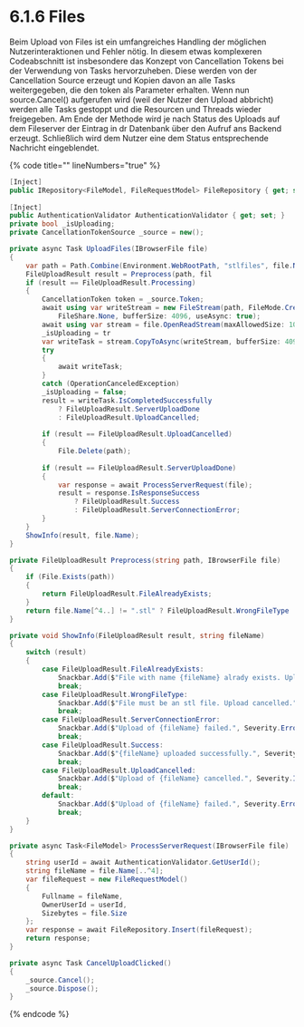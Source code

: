# 6.1.6 Files

Beim Upload von Files ist ein umfangreiches Handling der möglichen Nutzerinteraktionen und Fehler nötig. In diesem etwas komplexeren Codeabschnitt ist insbesondere das Konzept von Cancellation Tokens bei der Verwendung von Tasks hervorzuheben. Diese werden von der Cancellation Source erzeugt und Kopien davon an alle Tasks weitergegeben, die den token als Parameter erhalten. Wenn nun source.Cancel() aufgerufen wird (weil der Nutzer den Upload abbricht) werden alle Tasks gestoppt und die Resourcen und Threads wieder freigegeben. Am Ende der Methode wird je nach Status des Uploads auf dem Fileserver der Eintrag in dr Datenbank über den Aufruf ans Backend erzeugt. Schließlich wird dem Nutzer eine dem Status entsprechende Nachricht eingeblendet.&#x20;

{% code title="" lineNumbers="true" %}
```csharp
[Inject] 
public IRepository<FileModel, FileRequestModel> FileRepository { get; set; }
    
[Inject] 
public AuthenticationValidator AuthenticationValidator { get; set; }
private bool _isUploading;
private CancellationTokenSource _source = new();

private async Task UploadFiles(IBrowserFile file)
{
    var path = Path.Combine(Environment.WebRootPath, "stlfiles", file.Name);
    FileUploadResult result = Preprocess(path, fil
    if (result == FileUploadResult.Processing)
    {
        CancellationToken token = _source.Token;
        await using var writeStream = new FileStream(path, FileMode.Create, FileAccess.Write,
            FileShare.None, bufferSize: 4096, useAsync: true);
        await using var stream = file.OpenReadStream(maxAllowedSize: 1024 * 1024 * 1024, toke
        _isUploading = tr
        var writeTask = stream.CopyToAsync(writeStream, bufferSize: 4096, toke
        try
        {
            await writeTask;
        }
        catch (OperationCanceledException) 
        _isUploading = false;
        result = writeTask.IsCompletedSuccessfully 
            ? FileUploadResult.ServerUploadDone 
            : FileUploadResult.UploadCancelled;
        
        if (result == FileUploadResult.UploadCancelled)
        {
            File.Delete(path);
      
        if (result == FileUploadResult.ServerUploadDone)
        {
            var response = await ProcessServerRequest(file);
            result = response.IsResponseSuccess
                ? FileUploadResult.Success
                : FileUploadResult.ServerConnectionError;
        }
    }
    ShowInfo(result, file.Name);
}

private FileUploadResult Preprocess(string path, IBrowserFile file)
{
    if (File.Exists(path))
    {
        return FileUploadResult.FileAlreadyExists;
    }
    return file.Name[^4..] != ".stl" ? FileUploadResult.WrongFileType : FileUploadResult.Processing;
}

private void ShowInfo(FileUploadResult result, string fileName)
{
    switch (result)
    {
        case FileUploadResult.FileAlreadyExists:
            Snackbar.Add($"File with name {fileName} alrady exists. Upload cancelled. Please rename your file first and retry.", Severity.Warning);
            break;
        case FileUploadResult.WrongFileType:
            Snackbar.Add($"File must be an stl file. Upload cancelled.", Severity.Error);
            break;
        case FileUploadResult.ServerConnectionError:
            Snackbar.Add($"Upload of {fileName} failed.", Severity.Error);
            break;
        case FileUploadResult.Success:
            Snackbar.Add($"{fileName} uploaded successfully.", Severity.Success);
            break;
        case FileUploadResult.UploadCancelled:
            Snackbar.Add($"Upload of {fileName} cancelled.", Severity.Info);
            break;
        default:
            Snackbar.Add($"Upload of {fileName} failed.", Severity.Error);
            break;
    }
}

private async Task<FileModel> ProcessServerRequest(IBrowserFile file)
{
    string userId = await AuthenticationValidator.GetUserId();
    string fileName = file.Name[..^4];
    var fileRequest = new FileRequestModel()
    {
        Fullname = fileName,
        OwnerUserId = userId,
        Sizebytes = file.Size
    };
    var response = await FileRepository.Insert(fileRequest);
    return response;
}

private async Task CancelUploadClicked()
{
    _source.Cancel();
    _source.Dispose();
}
```
{% endcode %}
